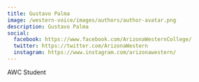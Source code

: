 ```yaml
---
title: Gustavo Palma 
image: /western-voice/images/authors/author-avatar.png
description: Gustavo Palma 
social:
  facebook: https://www.facebook.com/ArizonaWesternCollege/
  twitter: https://twitter.com/ArizonaWestern
  instagram: https://www.instagram.com/arizonawestern/
---
```


AWC Student